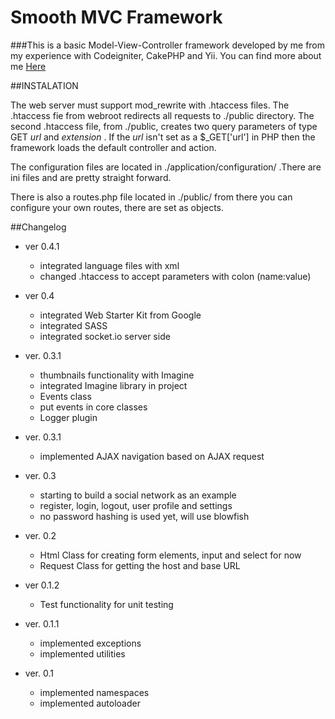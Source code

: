 Smooth MVC Framework
====================

###This is a basic Model-View-Controller framework developed by me from my experience with Codeigniter, CakePHP and Yii.
You can find more about me [Here](http://robertgabriel.ro)

##INSTALATION

The web server must support mod_rewrite with .htaccess files. The .htaccess fie from webroot redirects all requests to ./public directory. The second .htaccess file, from ./public, creates two query parameters of type GET _url_ and _extension_ .
If the _url_ isn't set as a $_GET['url'] in PHP then the framework loads the default controller and action.

The configuration files are located in ./application/configuration/ .There are ini files and are pretty straight forward.

There is also a routes.php file located in ./public/ from there you can configure your own routes, there are set as objects.

##Changelog

* ver 0.4.1
    * integrated language files with xml
    * changed .htaccess to accept parameters with colon (name:value)

* ver 0.4
    * integrated Web Starter Kit from Google
    * integrated SASS
    * integrated socket.io server side

* ver. 0.3.1
    * thumbnails functionality with Imagine
    * integrated Imagine library in project
    * Events class
    * put events in core classes
    * Logger plugin

* ver. 0.3.1
    * implemented AJAX navigation based on AJAX request

* ver. 0.3
    * starting to build a social network as an example
    * register, login, logout, user profile and settings
    * no password hashing is used yet, will use blowfish

* ver. 0.2
    * Html Class for creating form elements, input and select for now
    * Request Class for getting the host and base URL

* ver 0.1.2
    * Test functionality for unit testing

* ver. 0.1.1
    * implemented exceptions
    * implemented utilities


* ver. 0.1
    * implemented namespaces
    * implemented autoloader